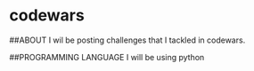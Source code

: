 # codewars

##ABOUT
I wil be posting challenges that I tackled in codewars.

##PROGRAMMING LANGUAGE
I will be using python

